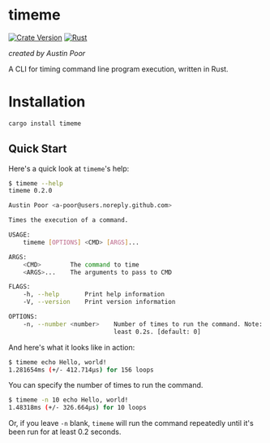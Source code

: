 # timeme

[![Crate Version](https://img.shields.io/crates/v/timeme.svg)](https://crates.io/crates/timeme) 
[![Rust](https://github.com/a-poor/timeme/actions/workflows/rust-test.yml/badge.svg?branch=main)](https://github.com/a-poor/timeme/actions/workflows/rust-test.yml)

_created by Austin Poor_

A CLI for timing command line program execution, written in Rust.

# Installation

```bash
cargo install timeme
```

## Quick Start

Here's a quick look at `timeme`'s help:

```bash
$ timeme --help
timeme 0.2.0

Austin Poor <a-poor@users.noreply.github.com>

Times the execution of a command.

USAGE:
    timeme [OPTIONS] <CMD> [ARGS]...

ARGS:
    <CMD>        The command to time
    <ARGS>...    The arguments to pass to CMD

FLAGS:
    -h, --help       Print help information
    -V, --version    Print version information

OPTIONS:
    -n, --number <number>    Number of times to run the command. Note: Set to <= 0 to run for at
                             least 0.2s. [default: 0]
```

And here's what it looks like in action:

```bash
$ timeme echo Hello, world!
1.281654ms (+/- 412.714µs) for 156 loops
```

You can specify the number of times to run the command.

```bash
$ timeme -n 10 echo Hello, world!
1.48318ms (+/- 326.664µs) for 10 loops
```

Or, if you leave `-n` blank, `timeme` will run the command repeatedly until
it's been run for at least 0.2 seconds.

